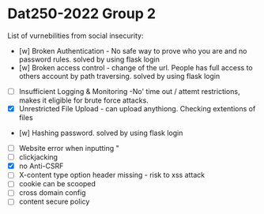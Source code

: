 # Dat250-2022 Group 2

List of vurnebilities from social insecurity:

- [w]	Broken Authentication - No safe way to prove who you are and no password rules.  solved by using flask login
- [w]	Broken access control - change of the url. People has full access to others account by path traversing. solved by using flask login
- [ ]	Insufficient Logging & Monitoring -No' time out / attemt restrictions, makes it eligible for brute force attacks. 
- [x]	Unrestricted File Upload - can upload anythiong. Checking extentions of files
- [w]	Hashing password. solved by using flask login
- [ ]	Website error when inputting "
- [ ]	clickjacking
- [x]	no Anti-CSRF
- [ ]	X-content type option header missing  - risk to xss attack
- [ ]	cookie can be scooped
- [ ]	cross domain config
- [ ]	content secure policy
